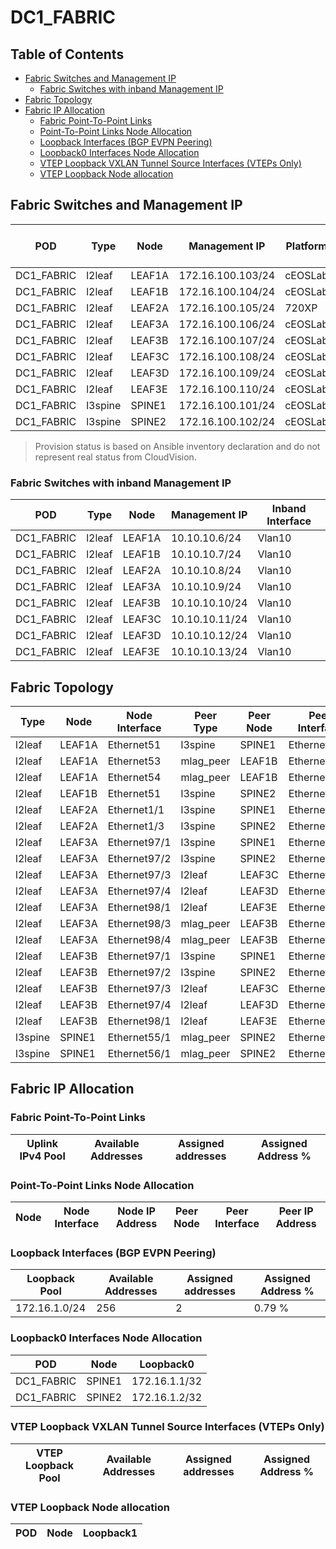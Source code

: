 # DC1_FABRIC

## Table of Contents

- [Fabric Switches and Management IP](#fabric-switches-and-management-ip)
  - [Fabric Switches with inband Management IP](#fabric-switches-with-inband-management-ip)
- [Fabric Topology](#fabric-topology)
- [Fabric IP Allocation](#fabric-ip-allocation)
  - [Fabric Point-To-Point Links](#fabric-point-to-point-links)
  - [Point-To-Point Links Node Allocation](#point-to-point-links-node-allocation)
  - [Loopback Interfaces (BGP EVPN Peering)](#loopback-interfaces-bgp-evpn-peering)
  - [Loopback0 Interfaces Node Allocation](#loopback0-interfaces-node-allocation)
  - [VTEP Loopback VXLAN Tunnel Source Interfaces (VTEPs Only)](#vtep-loopback-vxlan-tunnel-source-interfaces-vteps-only)
  - [VTEP Loopback Node allocation](#vtep-loopback-node-allocation)

## Fabric Switches and Management IP

| POD | Type | Node | Management IP | Platform | Provisioned in CloudVision | Serial Number |
| --- | ---- | ---- | ------------- | -------- | -------------------------- | ------------- |
| DC1_FABRIC | l2leaf | LEAF1A | 172.16.100.103/24 | cEOSLab | Provisioned | - |
| DC1_FABRIC | l2leaf | LEAF1B | 172.16.100.104/24 | cEOSLab | Provisioned | - |
| DC1_FABRIC | l2leaf | LEAF2A | 172.16.100.105/24 | 720XP | Provisioned | - |
| DC1_FABRIC | l2leaf | LEAF3A | 172.16.100.106/24 | cEOSLab | Provisioned | - |
| DC1_FABRIC | l2leaf | LEAF3B | 172.16.100.107/24 | cEOSLab | Provisioned | - |
| DC1_FABRIC | l2leaf | LEAF3C | 172.16.100.108/24 | cEOSLab | Provisioned | - |
| DC1_FABRIC | l2leaf | LEAF3D | 172.16.100.109/24 | cEOSLab | Provisioned | - |
| DC1_FABRIC | l2leaf | LEAF3E | 172.16.100.110/24 | cEOSLab | Provisioned | - |
| DC1_FABRIC | l3spine | SPINE1 | 172.16.100.101/24 | cEOSLab | Provisioned | - |
| DC1_FABRIC | l3spine | SPINE2 | 172.16.100.102/24 | cEOSLab | Provisioned | - |

> Provision status is based on Ansible inventory declaration and do not represent real status from CloudVision.

### Fabric Switches with inband Management IP

| POD | Type | Node | Management IP | Inband Interface |
| --- | ---- | ---- | ------------- | ---------------- |
| DC1_FABRIC | l2leaf | LEAF1A | 10.10.10.6/24 | Vlan10 |
| DC1_FABRIC | l2leaf | LEAF1B | 10.10.10.7/24 | Vlan10 |
| DC1_FABRIC | l2leaf | LEAF2A | 10.10.10.8/24 | Vlan10 |
| DC1_FABRIC | l2leaf | LEAF3A | 10.10.10.9/24 | Vlan10 |
| DC1_FABRIC | l2leaf | LEAF3B | 10.10.10.10/24 | Vlan10 |
| DC1_FABRIC | l2leaf | LEAF3C | 10.10.10.11/24 | Vlan10 |
| DC1_FABRIC | l2leaf | LEAF3D | 10.10.10.12/24 | Vlan10 |
| DC1_FABRIC | l2leaf | LEAF3E | 10.10.10.13/24 | Vlan10 |

## Fabric Topology

| Type | Node | Node Interface | Peer Type | Peer Node | Peer Interface |
| ---- | ---- | -------------- | --------- | ----------| -------------- |
| l2leaf | LEAF1A | Ethernet51 | l3spine | SPINE1 | Ethernet1 |
| l2leaf | LEAF1A | Ethernet53 | mlag_peer | LEAF1B | Ethernet53 |
| l2leaf | LEAF1A | Ethernet54 | mlag_peer | LEAF1B | Ethernet54 |
| l2leaf | LEAF1B | Ethernet51 | l3spine | SPINE2 | Ethernet1 |
| l2leaf | LEAF2A | Ethernet1/1 | l3spine | SPINE1 | Ethernet49/1 |
| l2leaf | LEAF2A | Ethernet1/3 | l3spine | SPINE2 | Ethernet49/1 |
| l2leaf | LEAF3A | Ethernet97/1 | l3spine | SPINE1 | Ethernet50/1 |
| l2leaf | LEAF3A | Ethernet97/2 | l3spine | SPINE2 | Ethernet50/1 |
| l2leaf | LEAF3A | Ethernet97/3 | l2leaf | LEAF3C | Ethernet97/1 |
| l2leaf | LEAF3A | Ethernet97/4 | l2leaf | LEAF3D | Ethernet97/1 |
| l2leaf | LEAF3A | Ethernet98/1 | l2leaf | LEAF3E | Ethernet97/1 |
| l2leaf | LEAF3A | Ethernet98/3 | mlag_peer | LEAF3B | Ethernet98/3 |
| l2leaf | LEAF3A | Ethernet98/4 | mlag_peer | LEAF3B | Ethernet98/4 |
| l2leaf | LEAF3B | Ethernet97/1 | l3spine | SPINE1 | Ethernet51/1 |
| l2leaf | LEAF3B | Ethernet97/2 | l3spine | SPINE2 | Ethernet51/1 |
| l2leaf | LEAF3B | Ethernet97/3 | l2leaf | LEAF3C | Ethernet97/2 |
| l2leaf | LEAF3B | Ethernet97/4 | l2leaf | LEAF3D | Ethernet97/2 |
| l2leaf | LEAF3B | Ethernet98/1 | l2leaf | LEAF3E | Ethernet97/2 |
| l3spine | SPINE1 | Ethernet55/1 | mlag_peer | SPINE2 | Ethernet55/1 |
| l3spine | SPINE1 | Ethernet56/1 | mlag_peer | SPINE2 | Ethernet56/1 |

## Fabric IP Allocation

### Fabric Point-To-Point Links

| Uplink IPv4 Pool | Available Addresses | Assigned addresses | Assigned Address % |
| ---------------- | ------------------- | ------------------ | ------------------ |

### Point-To-Point Links Node Allocation

| Node | Node Interface | Node IP Address | Peer Node | Peer Interface | Peer IP Address |
| ---- | -------------- | --------------- | --------- | -------------- | --------------- |

### Loopback Interfaces (BGP EVPN Peering)

| Loopback Pool | Available Addresses | Assigned addresses | Assigned Address % |
| ------------- | ------------------- | ------------------ | ------------------ |
| 172.16.1.0/24 | 256 | 2 | 0.79 % |

### Loopback0 Interfaces Node Allocation

| POD | Node | Loopback0 |
| --- | ---- | --------- |
| DC1_FABRIC | SPINE1 | 172.16.1.1/32 |
| DC1_FABRIC | SPINE2 | 172.16.1.2/32 |

### VTEP Loopback VXLAN Tunnel Source Interfaces (VTEPs Only)

| VTEP Loopback Pool | Available Addresses | Assigned addresses | Assigned Address % |
| --------------------- | ------------------- | ------------------ | ------------------ |

### VTEP Loopback Node allocation

| POD | Node | Loopback1 |
| --- | ---- | --------- |
